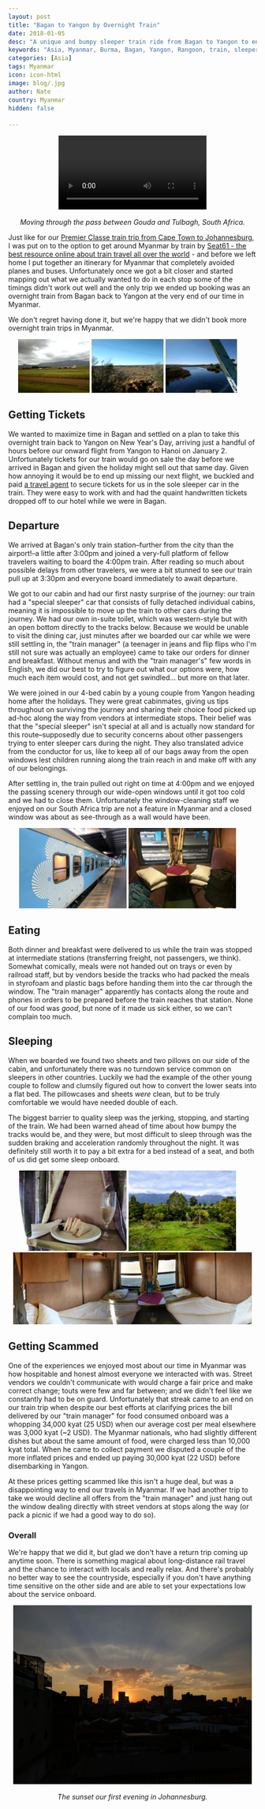 ```yaml
---
layout: post
title: "Bagan to Yangon by Overnight Train"
date: 2018-01-05
desc: "A unique and bumpy sleeper train ride from Bagan to Yangon to end our time in Myanmar."
keywords: "Asia, Myanmar, Burma, Bagan, Yangon, Rangoon, train, sleeper, What to Do, RTW"
categories: [Asia]
tags: Myanmar
icon: icon-html
image: blog/.jpg
author: Nate
country: Myanmar
hidden: false

---
```


<div style="text-align: center;"><video controls autoplay loop>
  <source src="/static/assets/img/blog/premierMovieSilent.m4v" type="video/mp4">
  <a href="/static/assets/img/blog/premierTrainBend.jpg" target="_blank"><img src="/static/assets/img/blog/premierTrainBend.jpg" style="max-width: calc(100% - 20px);"></a>
</video>
<p><i>Moving through the pass between Gouda and Tulbagh, South Africa.</i></p>
</div>

Just like for our [Premier Classe train trip from Cape Town to Johannesburg](LINK), I was put on to the option to get around Myanmar by train by [Seat61 - the best resource online about train travel all over the world](http://seat61.com/) - and before we left home I put together an itinerary for Myanmar that completely avoided planes and buses. Unfortunately once we got a bit closer and started mapping out what we actually wanted to do in each stop some of the timings didn't work out well and the only trip we ended up booking was an overnight train from Bagan back to Yangon at the very end of our time in Myanmar. 

We don't regret having done it, but we're happy that we didn't book more overnight train trips in Myanmar.

<div style="text-align: center; max-width: calc(100% - 20px);"><a href="/static/assets/img/blog/premierFieldsAnimation.gif" target="_blank"><img src="/static/assets/img/blog/premierFieldsAnimation.gif" width="30%"></a> <a href="/static/assets/img/blog/premierDesertAnimation.gif" target="_blank"><img src="/static/assets/img/blog/premierDesertAnimation.gif" width="30%"></a> <a href="/static/assets/img/blog/premierRiverAnimation.gif" target="_blank"><img src="/static/assets/img/blog/premierRiverAnimation.gif" width="30%"></a></div>

## <i class="fa fa-check-square" aria-hidden="true" style="color:#2495C4;"></i> Getting Tickets

We wanted to maximize time in Bagan and settled on a plan to take this overnight train back to Yangon on New Year's Day, arriving just a handful of hours before our onward flight from Yangon to Hanoi on January 2. Unfortunately tickets for our train would go on sale the day before we arrived in Bagan and given the holiday might sell out that same day. Given how annoying it would be to end up missing our next flight, we buckled and paid [a travel agent](http://www.exoticmyanmartravel.com/) to secure tickets for us in the sole sleeper car in the train. They were easy to work with and had the quaint handwritten tickets dropped off to our hotel while we were in Bagan.

## <i class="fa fa-check-square" aria-hidden="true" style="color:#2495C4;"></i> Departure

We arrived at Bagan's only train station–further from the city than the airport!–a little after 3:00pm and joined a very-full platform of fellow travelers waiting to board the 4:00pm train. After reading so much about possible delays from other travelers, we were a bit stunned to see our train pull up at 3:30pm and everyone board immediately to await departure.

We got to our cabin and had our first nasty surprise of the journey: our train had a "special sleeper" car that consists of fully detached individual cabins, meaning it is impossible to move up the train to other cars during the journey. We had our own in-suite toilet, which was western-style but with an open bottom directly to the tracks below. Because we would be unable to visit the dining car, just minutes after we boarded our car while we were still settling in, the "train manager" (a teenager in jeans and flip flips who I'm still not sure was actually an employee) came to take our orders for dinner and breakfast. Without menus and with the "train manager's" few words in English, we did our best to try to figure out what our options were, how much each item would cost, and not get swindled... but more on that later.

We were joined in our 4-bed cabin by a young couple from Yangon heading home after the holidays. They were great cabinmates, giving us tips throughout on surviving the journey and sharing their choice food picked up ad-hoc along the way from vendors at intermediate stops. Their belief was that the "special sleeper" isn't special at all and is actually now standard for this route–supposedly due to security concerns about other passengers trying to enter sleeper cars during the night. They also translated advice from the conductor for us, like to keep all of our bags away from the open windows lest children running along the train reach in and make off with any of our belongings. 

After settling in, the train pulled out right on time at 4:00pm and we enjoyed the passing scenery through our wide-open windows until it got too cold and we had to close them. Unfortunately the window-cleaning staff we enjoyed on our South Africa trip are not a feature in Myanmar and a closed window was about as see-through as a wall would have been.

<div style="text-align: center; max-width: calc(100% - 20px);"><a href="/static/assets/img/blog/premierTrainCapetown.jpg" target="_blank"><img src="/static/assets/img/blog/premierTrainCapetown.jpg" width="45%"></a> <a href="/static/assets/img/blog/premierCabinBackpacks.jpg" target="_blank"><img src="/static/assets/img/blog/premierCabinBackpacks.jpg" width="45%"></a></div>

## <i class="fa fa-check-square" aria-hidden="true" style="color:#2495C4;"></i> Eating

Both dinner and breakfast were delivered to us while the train was stopped at intermediate stations (transferring freight, not passengers, we think). Somewhat comically, meals were not handed out on trays or even by railroad staff, but by vendors beside the tracks who had packed the meals in styrofoam and plastic bags before handing them into the car through the window. The "train manager" apparently has contacts along the route and phones in orders to be prepared before the train reaches that station. None of our food was _good_, but none of it made us sick either, so we can't complain too much.

## <i class="fa fa-check-square" aria-hidden="true" style="color:#2495C4;"></i> Sleeping

When we boarded we found two sheets and two pillows on our side of the cabin, and unfortunately there was no turndown service common on sleepers in other countries. Luckily we had the example of the other young couple to follow and clumsily figured out how to convert the lower seats into a flat bed. The pillowcases and sheets _were_ clean, but to be truly comfortable we would have needed double of each.

The biggest barrier to quality sleep was the jerking, stopping, and starting of the train. We had been warned ahead of time about how bumpy the tracks would be, and they were, but most difficult to sleep through was the sudden braking and acceleration randomly throughout the night. It was definitely still worth it to pay a bit extra for a bed instead of a seat, and both of us did get some sleep onboard.

<div style="text-align: center; max-width: calc(100% - 20px);"><a href="/static/assets/img/blog/premierToast.jpg" target="_blank"><img src="/static/assets/img/blog/premierToast.jpg" width="45%"></a> <a href="/static/assets/img/blog/premierMountainScene.jpg" target="_blank"><img src="/static/assets/img/blog/premierMountainScene.jpg" width="45%"></a></div>

<div style="text-align: center;"><a href="/static/assets/img/blog/premierTurnedDownPano.jpg" target="_blank"><img src="/static/assets/img/blog/premierTurnedDownPano.jpg" style="max-width: calc(100% - 20px);"></a></div>

## <i class="fa fa-check-square" aria-hidden="true" style="color:#2495C4;"></i> Getting Scammed

One of the experiences we enjoyed most about our time in Myanmar was how hospitable and honest almost everyone we interacted with was. Street vendors we couldn't communicate with would charge a fair price and make correct change; touts were few and far between; and we didn't feel like we constantly had to be on guard. Unfortunately that streak came to an end on our train trip when despite our best efforts at clarifying prices the bill delivered by our "train manager" for food consumed onboard was a whopping 34,000 kyat (25 USD) when our average cost per meal elsewhere was 3,000 kyat (~2 USD). The Myanmar nationals, who had slightly different dishes but about the same amount of food, were charged less than 10,000 kyat total. When he came to collect payment we disputed a couple of the more inflated prices and ended up paying 30,000 kyat (22 USD) before disembarking in Yangon. 

At these prices getting scammed like this isn't a huge deal, but was a disappointing way to end our travels in Myanmar. If we had another trip to take we would decline all offers from the "train manager" and just hang out the window dealing directly with street vendors at stops along the way (or pack a picnic if we had a good way to do so).

### Overall

We're happy that we did it, but glad we don't have a return trip coming up anytime soon. There is something magical about long-distance rail travel and the chance to interact with locals and really relax. And there's probably no better way to see the countryside, especially if you don't have anything time sensitive on the other side and are able to set your expectations low about the service onboard.

<div style="text-align: center;"><a href="/static/assets/img/blog/premierJoburgSunset.jpg" target="_blank"><img src="/static/assets/img/blog/premierJoburgSunset.jpg" style="max-width: calc(100% - 20px);"></a>
<p><i>The sunset our first evening in Johannesburg.</i></p></div>
<br> 